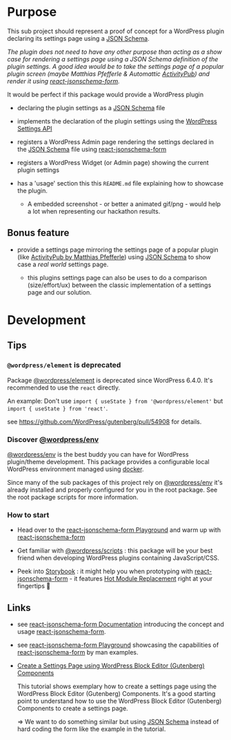 # Purpose

This sub project should represent a proof of concept for a WordPress plugin declaring its settings page using a [JSON Schema](https://rjsf-team.github.io/react-jsonschema-form/).

_The plugin does not need to have any other purpose than acting as a show case for rendering a settings page using a JSON Schema definition of the plugin settings. A good idea would be to take the settings page of a popular plugin screen (maybe Matthias Pfefferle & Automattic [ActivityPub](https://wordpress.org/plugins/search/activitypub/)) and render it using [react-jsonschema-form](https://github.com/rjsf-team/react-jsonschema-form)._

It would be perfect if this package would provide a WordPress plugin

- declaring the plugin settings as a [JSON Schema](https://rjsf-team.github.io/react-jsonschema-form/) file

- implements the declaration of the plugin settings using the [WordPress Settings API](https://developer.wordpress.org/plugins/settings/using-settings-api/)

- registers a WordPress Admin page rendering the settings declared in the [JSON Schema](https://rjsf-team.github.io/react-jsonschema-form/) file using [react-jsonschema-form](https://github.com/rjsf-team/react-jsonschema-form)

- registers a WordPress Widget (or Admin page) showing the current plugin settings

- has a 'usage' section this this `README.md` file explaining how to showcase the plugin.

  - A embedded screenshot - or better a animated gif/png - would help a lot when representing our hackathon results.

## Bonus feature

- provide a settings page mirroring the settings page of a popular plugin (like [ActivityPub by Matthias Pfefferle](https://github.com/automattic/wordpress-activitypub)) using [JSON Schema](https://rjsf-team.github.io/react-jsonschema-form/) to show case a _real world_ settings page.

  - this plugins settings page can also be uses to do a comparison (size/effort/ux) between the classic implementation of a settings page and our solution.

# Development

## Tips

### `@wordpress/element` is deprecated

Package [@wordpress/element](https://developer.wordpress.org/block-editor/reference-guides/packages/packages-element/) is deprecated since WordPress 6.4.0. It's recommended to use the `react` directly.

An example: Don't use `import { useState } from '@wordpress/element'` but `import { useState } from 'react'`.

see https://github.com/WordPress/gutenberg/pull/54908 for details.

### Discover [@wordpress/env](https://developer.wordpress.org/block-editor/reference-guides/packages/packages-env/)

[@wordpress/env](https://developer.wordpress.org/block-editor/reference-guides/packages/packages-env/) is the best buddy you can have for WordPress plugin/theme development. This package provides a configurable local WordPress environment managed using [docker](https://docker.io).

Since many of the sub packages of this project rely on [@wordpress/env](https://developer.wordpress.org/block-editor/reference-guides/packages/packages-env/) it's already installed and properly configured for you in the root package. See the root package scripts for more information.

### How to start

* Head over to the [react-jsonschema-form Playground](https://rjsf-team.github.io/react-jsonschema-form/) and warm up with [react-jsonschema-form](https://rjsf-team.github.io/react-jsonschema-form/)

- Get familiar with [@wordpress/scripts](https://developer.wordpress.org/block-editor/reference-guides/packages/packages-scripts/) : this package will be your best friend when developing WordPress plugins containing JavaScript/CSS.

- Peek into [Storybook](https://storybook.js.org/) : it might help you when prototyping with [react-jsonschema-form](https://rjsf-team.github.io/react-jsonschema-form/) - it features [Hot Module Replacement](https://dev.to/omar4ur/vite-hot-module-replacement-a-complete-example-pkg) right at your fingertips 🙌

## Links

- see [react-jsonschema-form Documentation](https://rjsf-team.github.io/react-jsonschema-form/docs/) introducing the concept and usage  [react-jsonschema-form](https://github.com/rjsf-team/react-jsonschema-form).

- see [react-jsonschema-form Playground](https://rjsf-team.github.io/react-jsonschema-form/) showcasing the capabilities of [react-jsonschema-form](https://github.com/rjsf-team/react-jsonschema-form) by man examples.

- [Create a Settings Page using WordPress Block Editor (Gutenberg) Components](https://wholesomecode.net/create-a-settings-page-using-wordpress-block-editor-gutenberg-components/)

  This tutorial shows exemplary how to create a settings page using the WordPress Block Editor (Gutenberg) Components. It's a good starting point to understand how to use the WordPress Block Editor (Gutenberg) Components to create a settings page.

  => We want to do something similar but using [JSON Schema](https://rjsf-team.github.io/react-jsonschema-form/) instead of hard coding the form like the example in the tutorial.
